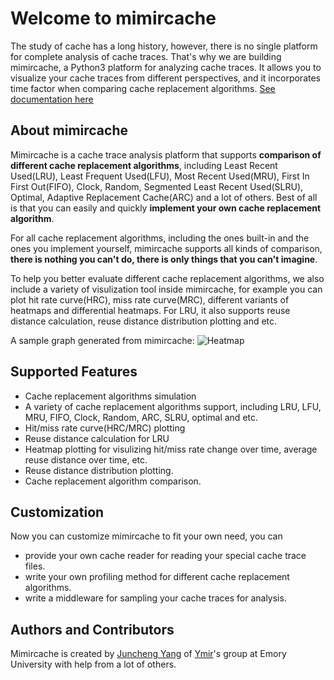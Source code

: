 Welcome to mimircache 
=====================
The study of cache has a long history, however, there is no single platform for complete analysis of cache traces. That's why we are building mimircache, a Python3 platform for analyzing cache traces. It allows you to visualize your cache traces from different perspectives, and it incorporates time factor when comparing cache replacement algorithms. [See documentation here](http://mimircacheemory.readthedocs.io) 

About mimircache
----------------
Mimircache is a cache trace analysis platform that supports **comparison of different cache replacement algorithms**, including Least Recent Used(LRU), Least Frequent Used(LFU), Most Recent Used(MRU), First In First Out(FIFO), Clock, Random, Segmented Least Recent Used(SLRU), Optimal, Adaptive Replacement Cache(ARC) and a lot of others. Best of all is that you can easily and quickly **implement your own cache replacement algorithm**.

For all cache replacement algorithms, including the ones built-in and the ones you implement yourself, mimircache supports all kinds of comparison, **there is nothing you can't do, there is only things that you can't imagine**. 

To help you better evaluate different cache replacement algorithms, we also include a variety of visulization tool inside mimircache, for example you can plot hit rate curve(HRC), miss rate curve(MRC), different variants of heatmaps and differential heatmaps. For LRU, it also supports reuse distance calculation, reuse distance distribution plotting and etc. 

A sample graph generated from mimircache: 
![Heatmap](https://raw.githubusercontent.com/1a1a11a/mimircache/develop/docs/Users/images/github_heatmap.png)


Supported Features
------------------ 
* Cache replacement algorithms simulation
* A variety of cache replacement algorithms support, including LRU, LFU, MRU, FIFO, Clock, Random, ARC, SLRU, optimal and etc. 
* Hit/miss rate curve(HRC/MRC) plotting 
* Reuse distance calculation for LRU 
* Heatmap plotting for visulizing hit/miss rate change over time, average reuse distance over time, etc.
* Reuse distance distribution plotting. 
* Cache replacement algorithm comparison.


Customization 
------------- 
Now you can customize mimircache to fit your own need, you can 
* provide your own cache reader for reading your special cache trace files. 
* write your own profiling method for different cache replacement algorithms. 
* write a middleware for sampling your cache traces for analysis. 


Authors and Contributors
----------------------------
Mimircache is created by [Juncheng Yang](http://junchengyang.com) of [Ymir](http://www.ymsir.com)'s group at Emory University with help from a lot of others. 
